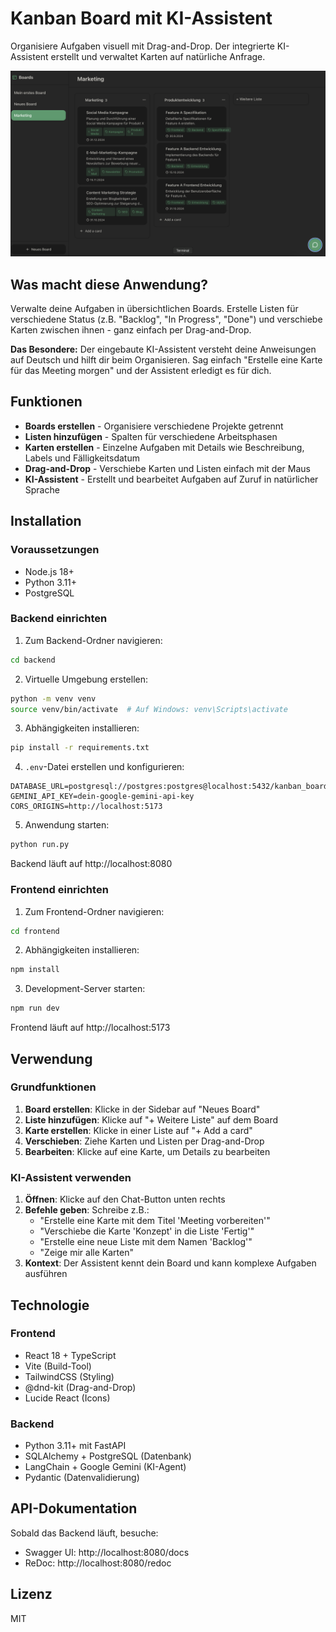 # Kanban Board mit KI-Assistent

Organisiere Aufgaben visuell mit Drag-and-Drop. Der integrierte KI-Assistent erstellt und verwaltet Karten auf natürliche Anfrage.

![Screenshot der Anwendung](frontend/image.png)

## Was macht diese Anwendung?

Verwalte deine Aufgaben in übersichtlichen Boards. Erstelle Listen für verschiedene Status (z.B. "Backlog", "In Progress", "Done") und verschiebe Karten zwischen ihnen - ganz einfach per Drag-and-Drop.

**Das Besondere:** Der eingebaute KI-Assistent versteht deine Anweisungen auf Deutsch und hilft dir beim Organisieren. Sag einfach "Erstelle eine Karte für das Meeting morgen" und der Assistent erledigt es für dich.

## Funktionen

- **Boards erstellen** - Organisiere verschiedene Projekte getrennt
- **Listen hinzufügen** - Spalten für verschiedene Arbeitsphasen
- **Karten erstellen** - Einzelne Aufgaben mit Details wie Beschreibung, Labels und Fälligkeitsdatum
- **Drag-and-Drop** - Verschiebe Karten und Listen einfach mit der Maus
- **KI-Assistent** - Erstellt und bearbeitet Aufgaben auf Zuruf in natürlicher Sprache

## Installation

### Voraussetzungen
- Node.js 18+
- Python 3.11+
- PostgreSQL

### Backend einrichten

1. Zum Backend-Ordner navigieren:
```bash
cd backend
```

2. Virtuelle Umgebung erstellen:
```bash
python -m venv venv
source venv/bin/activate  # Auf Windows: venv\Scripts\activate
```

3. Abhängigkeiten installieren:
```bash
pip install -r requirements.txt
```

4. `.env`-Datei erstellen und konfigurieren:
```env
DATABASE_URL=postgresql://postgres:postgres@localhost:5432/kanban_board
GEMINI_API_KEY=dein-google-gemini-api-key
CORS_ORIGINS=http://localhost:5173
```

5. Anwendung starten:
```bash
python run.py
```

Backend läuft auf http://localhost:8080

### Frontend einrichten

1. Zum Frontend-Ordner navigieren:
```bash
cd frontend
```

2. Abhängigkeiten installieren:
```bash
npm install
```

3. Development-Server starten:
```bash
npm run dev
```

Frontend läuft auf http://localhost:5173

## Verwendung

### Grundfunktionen
1. **Board erstellen**: Klicke in der Sidebar auf "Neues Board"
2. **Liste hinzufügen**: Klicke auf "+ Weitere Liste" auf dem Board
3. **Karte erstellen**: Klicke in einer Liste auf "+ Add a card"
4. **Verschieben**: Ziehe Karten und Listen per Drag-and-Drop
5. **Bearbeiten**: Klicke auf eine Karte, um Details zu bearbeiten

### KI-Assistent verwenden
1. **Öffnen**: Klicke auf den Chat-Button unten rechts
2. **Befehle geben**: Schreibe z.B.:
   - "Erstelle eine Karte mit dem Titel 'Meeting vorbereiten'"
   - "Verschiebe die Karte 'Konzept' in die Liste 'Fertig'"
   - "Erstelle eine neue Liste mit dem Namen 'Backlog'"
   - "Zeige mir alle Karten"
3. **Kontext**: Der Assistent kennt dein Board und kann komplexe Aufgaben ausführen

## Technologie

### Frontend
- React 18 + TypeScript
- Vite (Build-Tool)
- TailwindCSS (Styling)
- @dnd-kit (Drag-and-Drop)
- Lucide React (Icons)

### Backend
- Python 3.11+ mit FastAPI
- SQLAlchemy + PostgreSQL (Datenbank)
- LangChain + Google Gemini (KI-Agent)
- Pydantic (Datenvalidierung)

## API-Dokumentation

Sobald das Backend läuft, besuche:
- Swagger UI: http://localhost:8080/docs
- ReDoc: http://localhost:8080/redoc

## Lizenz

MIT
